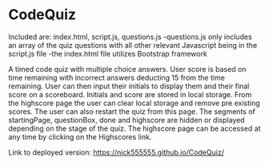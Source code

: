 # CodeQuiz

Included are: index.html, script.js, questions.js
    -questions.js only includes an array of the quiz questions with all other relevant Javascript being in the script.js file
    -the index.html file utilizes Bootstrap framework

A timed code quiz with multiple choice answers. User score is based on time remaining with incorrect answers deducting 15 from the time remaining. User can then input their initials to display them and their final score on a scoreboard. Initials and score are stored in local storage. From the highscore page the user can clear local storage and remove pre existing scores. The user can also restart the quiz from this page. The segments of startingPage, questionBox, done and highscore are hidden or displayed depending on the stage of the quiz. The highscore page can be accessed at any time by clicking on the Highscores link.

Link to deployed version: https://nick555555.github.io/CodeQuiz/
